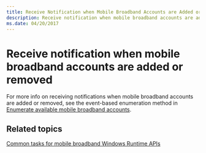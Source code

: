 ```yaml
---
title: Receive Notification when Mobile Broadband Accounts are Added or Removed
description: Receive notification when mobile broadband accounts are added or removed
ms.date: 04/20/2017
---
```


# Receive notification when mobile broadband accounts are added or removed


For more info on receiving notifications when mobile broadband accounts are added or removed, see the event-based enumeration method in [Enumerate available mobile broadband accounts](enumerate-available-mobile-broadband-accounts.md).

## <span id="related_topics"></span>Related topics


[Common tasks for mobile broadband Windows Runtime APIs](./create-a-mobilebroadbandaccount-object.md)

 

